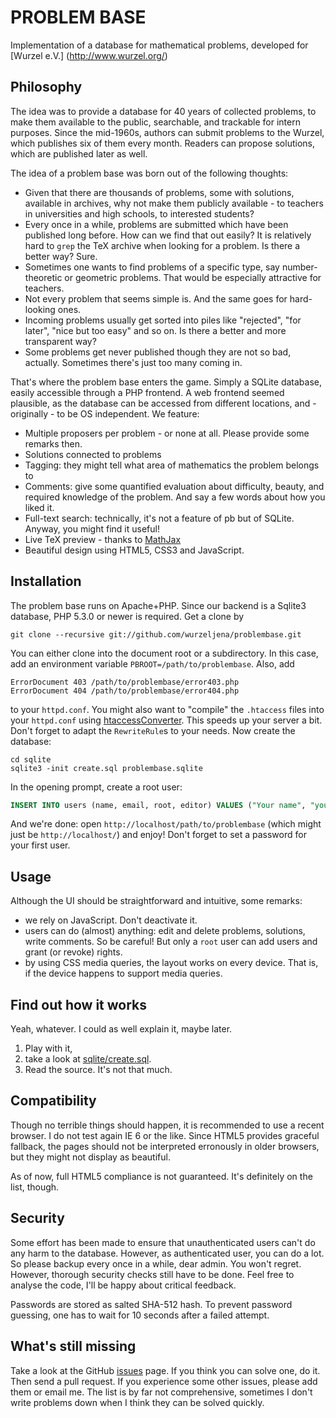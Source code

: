 PROBLEM BASE
============

Implementation of a database for mathematical problems, developed for [Wurzel e.V.]
(http://www.wurzel.org/)

Philosophy
----------
The idea was to provide a database for 40 years of collected problems, to make them
available to the public, searchable, and trackable for intern purposes. Since the mid-1960s,
authors can submit problems to the Wurzel, which publishes six of them every month. Readers
can propose solutions, which are published later as well.

The idea of a problem base was born out of the following thoughts:

*	Given that there are thousands of problems, some with solutions, available in archives,
	why not make them publicly available - to teachers in universities and high schools, to
	interested students?
*	Every once in a while, problems are submitted which have been published long before. How
	can we find that out easily? It is relatively hard to `grep` the TeX archive when looking
	for a problem. Is there a better way? Sure.
*	Sometimes one wants to find problems of a specific type, say number-theoretic or geometric
	problems. That would be especially attractive for teachers.
*	Not every problem that seems simple is. And the same goes for hard-looking ones.
*	Incoming problems usually get sorted into piles like "rejected", "for later", "nice	but
	too easy" and so on. Is there a better and more transparent way? 
*	Some problems get never published though they are not so bad, actually. Sometimes there's
	just too many coming in.

That's where the problem base enters the game. Simply a SQLite database, easily accessible
through a PHP frontend. A web frontend seemed plausible, as the database can be accessed from
different locations, and - originally - to be OS independent. We feature:

*	Multiple proposers per problem - or none at all. Please provide some remarks then.
*	Solutions connected to problems
*	Tagging: they might tell what area of mathematics the problem belongs to
*	Comments: give some quantified evaluation about difficulty, beauty, and required knowledge
	of the problem. And say a few words about how you liked it.
*	Full-text search: technically, it's not a feature of pb but of SQLite. Anyway, you might
	find it useful!
*	Live TeX preview - thanks to [MathJax](http://www.mathjax.org/)
*	Beautiful design using HTML5, CSS3 and JavaScript.

Installation
------------
The problem base runs on Apache+PHP. Since our backend is a Sqlite3 database,
PHP 5.3.0 or newer is required. Get a clone by

	git clone --recursive git://github.com/wurzeljena/problembase.git

You can either clone into the document root or a subdirectory. In this case,
add an environment variable `PBROOT=/path/to/problembase`. Also, add

	ErrorDocument 403 /path/to/problembase/error403.php
	ErrorDocument 404 /path/to/problembase/error404.php

to your `httpd.conf`. You might also want to "compile" the `.htaccess` files
into your `httpd.conf` using [htaccessConverter](https://github.com/preinheimer/htaccessConverter).
This speeds up your server a bit. Don't forget to adapt the `RewriteRule`s to
your needs. Now create the database:

	cd sqlite
	sqlite3 -init create.sql problembase.sqlite

In the opening prompt, create a root user:

```sql
INSERT INTO users (name, email, root, editor) VALUES ("Your name", "your@email.com", 1, 1);
```

And we're done: open `http://localhost/path/to/problembase` (which might just be `http://localhost/`)
and enjoy! Don't forget to set a password for your first user.

Usage
-----
Although the UI should be straightforward and intuitive, some remarks:

*	we rely on JavaScript. Don't deactivate it.
*	users can do (almost) anything: edit and delete problems, solutions, write comments.
	So be careful! But only a `root` user can add users and grant (or revoke) rights.
*	by using CSS media queries, the layout works on every device. That is, if the device
	happens to support media queries.

Find out how it works
---------------------
Yeah, whatever. I could as well explain it, maybe later.

1.	Play with it,
2.	take a look at [sqlite/create.sql](https://github.com/wurzeljena/problembase/blob/master/sqlite/create.sql).
3.	Read the source. It's not that much.

Compatibility
-------------
Though no terrible things should happen, it is recommended to use a recent browser. I do not
test again IE 6 or the like. Since HTML5 provides graceful fallback, the pages should not be
interpreted erronously in older browsers, but they might not display as beautiful.

As of now, full HTML5 compliance is not guaranteed. It's definitely on the list, though.

Security
--------
Some effort has been made to ensure that unauthenticated users can't do any harm to the database.
However, as authenticated user, you can do a lot. So please backup every once in a while, dear
admin. You won't regret. However, thorough security checks still have to be done. Feel free to
analyse the code, I'll be happy about critical feedback.

Passwords are stored as salted SHA-512 hash. To prevent password guessing, one has to wait for 10
seconds after a failed attempt.

What's still missing
--------------------
Take a look at the GitHub [issues](https://github.com/wurzeljena/problembase/issues) page. If
you think you can solve one, do it. Then send a pull request. If you experience some other
issues, please add them or email me. The list is by far not comprehensive, sometimes I don't
write problems down when I think they can be solved quickly.